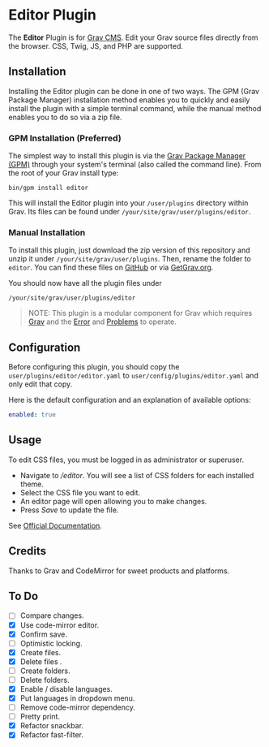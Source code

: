 # Editor Plugin

The **Editor** Plugin is for [Grav CMS](http://github.com/getgrav/grav). 
Edit your Grav source files directly from the browser. CSS, Twig, JS, and PHP are supported.

## Installation

Installing the Editor plugin can be done in one of two ways. The GPM (Grav Package Manager) installation method enables you to quickly and easily install the plugin with a simple terminal command, while the manual method enables you to do so via a zip file.

### GPM Installation (Preferred)

The simplest way to install this plugin is via the [Grav Package Manager (GPM)](http://learn.getgrav.org/advanced/grav-gpm) through your system's terminal (also called the command line).  From the root of your Grav install type:

    bin/gpm install editor

This will install the Editor plugin into your `/user/plugins` directory within Grav. Its files can be found under `/your/site/grav/user/plugins/editor`.

### Manual Installation

To install this plugin, just download the zip version of this repository and unzip it under `/your/site/grav/user/plugins`. Then, rename the folder to `editor`. You can find these files on [GitHub](https://github.com/twelve-tone-llc/grav-plugin-editor) or via [GetGrav.org](http://getgrav.org/downloads/plugins#extras).

You should now have all the plugin files under

    /your/site/grav/user/plugins/editor
	
> NOTE: This plugin is a modular component for Grav which requires [Grav](http://github.com/getgrav/grav) and the [Error](https://github.com/getgrav/grav-plugin-error) and [Problems](https://github.com/getgrav/grav-plugin-problems) to operate.

## Configuration

Before configuring this plugin, you should copy the `user/plugins/editor/editor.yaml` to `user/config/plugins/editor.yaml` and only edit that copy.

Here is the default configuration and an explanation of available options:

```yaml
enabled: true
```

## Usage

To edit CSS files, you must be logged in as administrator or superuser.

* Navigate to _/editor_.  You will see a list of CSS folders for each installed theme.
* Select the CSS file you want to edit.
* An editor page will open allowing you to make changes.
* Press _Save_ to update the file.

See [Official Documentation](https://www.twelvetone.tv/docs/developer-tools/grav-plugins/grav-editor-plugin).

## Credits

Thanks to Grav and CodeMirror for sweet products and platforms.

## To Do

- [ ] Compare changes.
- [x] Use code-mirror editor.
- [x] Confirm save.
- [ ] Optimistic locking.
- [x] Create files.
- [x] Delete files .
- [ ] Create folders.
- [ ] Delete folders.
- [x] Enable / disable languages.
- [x] Put languages in dropdown menu.
- [ ] Remove code-mirror dependency.
- [ ] Pretty print.
- [x] Refactor snackbar.
- [x] Refactor fast-filter.